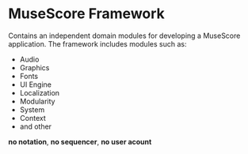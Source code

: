 # MuseScore Framework

Contains an independent domain modules for developing a MuseScore application.
The framework includes modules such as:

* Audio
* Graphics
* Fonts
* UI Engine
* Localization
* Modularity
* System
* Context
* and other

__no notation__, __no sequencer__, __no user acount__
